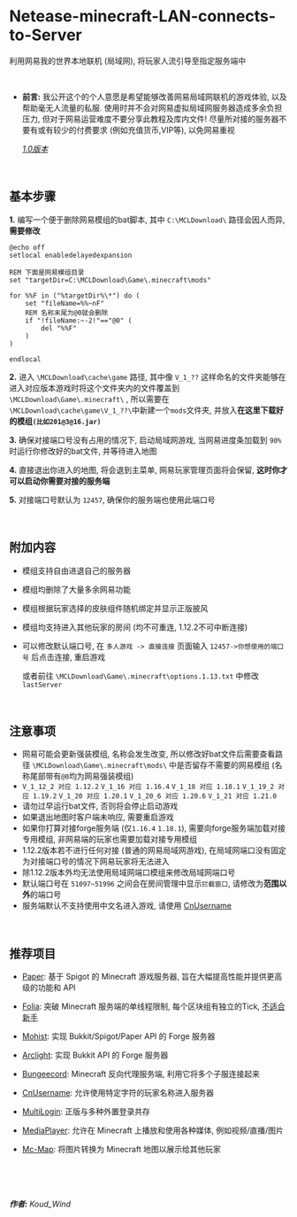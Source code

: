 # Netease-minecraft-LAN-connects-to-Server
利用网易我的世界本地联机 (局域网), 将玩家人流引导至指定服务端中

<br>

* **前言:** 我公开这个的个人意愿是希望能够改善网易局域网联机的游戏体验, 以及帮助毫无人流量的私服. 使用时并不会对网易虚拟局域网服务器造成多余负担压力, 但对于网易运营难度不要分享此教程及库内文件! 尽量所对接的服务器不要有或有较少的付费要求 (例如充值货币,VIP等), 以免网易重视

  *[1.0版本](https://github.com/Koud-Wind/Netease-minecraft-LAN-connects-to-Server/tree/main-1.0)*
<br>

## 基本步骤

**1.** 编写一个便于删除网易模组的bat脚本, 其中 `C:\MCLDownload\` 路径会因人而异, **需要修改**

```
@echo off
setlocal enabledelayedexpansion

REM 下面是网易模组目录
set "targetDir=C:\MCLDownload\Game\.minecraft\mods"

for %%F in ("%targetDir%\*") do (
    set "fileName=%%~nF"
    REM 名称末尾为@0就会删除
    if "!fileName:~-2!"=="@0" (
        del "%%F"
    )
)

endlocal

```

**2.** 进入 `\MCLDownload\cache\game` 路径, 其中像 `V_1_??` 这样命名的文件夹能够在进入对应版本游戏时将这个文件夹内的文件覆盖到 `\MCLDownload\Game\.minecraft\` , 所以需要在`\MCLDownload\cache\game\V_1_??\`中新建一个`mods`文件夹, 并放入**在这里下载好的模组`(比如201@3@16.jar)`**

**3.** 确保对接端口号没有占用的情况下, 启动局域网游戏, 当网易进度条加载到 `90%` 时运行你修改好的bat文件, 并等待进入地图

**4.** 直接退出你进入的地图, 将会退到主菜单, 网易玩家管理页面将会保留, **这时你才可以启动你需要对接的服务端**

**5.** 对接端口号默认为 `12457`, 确保你的服务端也使用此端口号

<br>

## 附加内容
+ 模组支持自由进退自己的服务器
+ 模组均删除了大量多余网易功能
+ 模组根据玩家选择的皮肤组件随机绑定并显示正版披风
+ 模组均支持进入其他玩家的房间 (均不可重连, 1.12.2不可中断连接)

+ 可以修改默认端口号, 在 `多人游戏 -> 直接连接` 页面输入 `12457->你想使用的端口号` 后点击连接, 重启游戏
  
  或者前往 `\MCLDownload\Game\.minecraft\options.1.13.txt` 中修改 `lastServer`

<br>

## 注意事项
+ 网易可能会更新强装模组, 名称会发生改变, 所以修改好bat文件后需要查看路径 `\MCLDownload\Game\.minecraft\mods\` 中是否留存不需要的网易模组 (名称尾部带有`@0`均为网易强装模组)
+ `V_1_12_2 对应 1.12.2`
  `V_1_16 对应 1.16.4`
  `V_1_18 对应 1.18.1`
  `V_1_19_2 对应 1.19.2`
  `V_1_20 对应 1.20.1`
  `V_1_20_6 对应 1.20.6`
  `V_1_21 对应 1.21.0`
+ 请勿过早运行bat文件, 否则将会停止启动游戏
+ 如果退出地图时客户端未响应, 需要重启游戏
+ 如果你打算对接forge服务端 (仅`1.16.4` `1.18.1`), 需要向forge服务端加载对接专用模组, 非网易端的玩家也需要加载对接专用模组
+ 1.12.2版本若不进行任何对接 (普通的网易局域网游戏), 在局域网端口没有固定为对接端口号的情况下网易玩家将无法进入
+ 除1.12.2版本外均无法使用局域网端口模组来修改局域网端口号
+ 默认端口号在 `51097~51996` 之间会在房间管理中显示`拦截窗口`, 请修改为**范围以外**的端口号
+ 服务端默认不支持使用中文名进入游戏, 请使用 [CnUsername](https://github.com/XPPlugins/CnUsername)

<br>

## 推荐项目
- [Paper](https://papermc.io/downloads/all): 基于 Spigot 的 Minecraft 游戏服务器, 旨在大幅提高性能并提供更高级的功能和 API
- [Folia](https://github.com/PaperMC/Folia): 突破 Minecraft 服务端的单线程限制, 每个区块组有独立的Tick, [不适合新手](https://docs.papermc.io/folia/faq)
- [Mohist](https://mohistmc.cn/software/mohist): 实现 Bukkit/Spigot/Paper API 的 Forge 服务器
- [Arclight](https://arclight.izzel.io): 实现 Bukkit API 的 Forge 服务器
- [Bungeecord](https://www.spigotmc.org/wiki/bungeecord-installation): Minecraft 反向代理服务端, 利用它将多个子服连接起来


- [CnUsername](https://github.com/XPPlugins/CnUsername): 允许使用特定字符的玩家名称进入服务器
- [MultiLogin](https://github.com/CaaMoe/MultiLogin): 正版与多种外置登录共存


- [MediaPlayer](https://www.spigotmc.org/resources/119570): 允许在 Minecraft 上播放和使用各种媒体, 例如视频/直播/图片


- [Mc-Map](https://mc-map.djfun.de/faq.html): 将图片转换为 Minecraft 地图以展示给其他玩家


<br>
<br>
<br>

***作者:** Koud_Wind*
